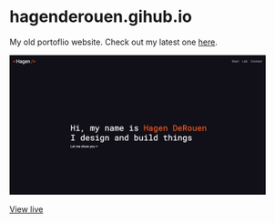 # hagenderouen.gihub.io

My old portoflio website. Check out my latest one <a href="https://myreactportfoliomain.gatsbyjs.io/">here</a>.

<img src="./assets/images/site-screenshot.png" style="width:450px">

[View live](https://hagenderouen.github.io/)
